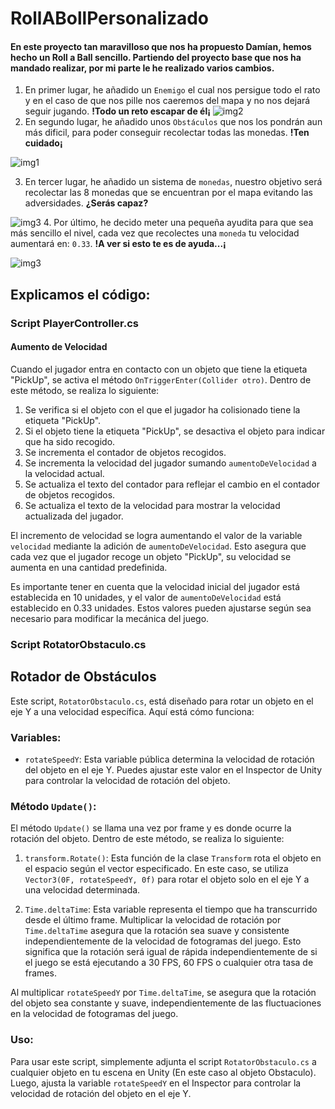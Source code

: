 # RollABollPersonalizado

#### En este proyecto tan maravilloso que nos ha propuesto Damían, hemos hecho un Roll a Ball sencillo. Partiendo del proyecto base que nos ha mandado realizar, por mi parte le he realizado varios cambios.

1. En primer lugar, he añadido un `Enemigo` el cual nos persigue todo el rato y en el caso de que nos pille nos caeremos del mapa y no nos dejará seguir jugando. <b>!Todo un reto escapar de él¡</b>
![img2](./Enemigo.png)
2. En segundo lugar, he añadido unos `Obstáculos` que nos los pondrán aun más dificil, para poder conseguir recolectar todas las monedas.  <b>!Ten cuidado¡</b>

![img1](./Obstaculos.png)

3. En tercer lugar, he añadido un sistema de `monedas`, nuestro objetivo será recolectar las 8 monedas que se encuentran por el mapa evitando las adversidades.  <b>¿Serás capaz?</b>

![img3](./monedas.png)
4. Por último, he decido meter una pequeña ayudita para que sea más sencillo el nivel, cada vez que recolectes una `moneda` tu velocidad aumentará en: `0.33`.  <b>!A ver si esto te es de ayuda...¡</b>

![img3](./velocidad.png)

## Explicamos el código:

### Script PlayerController.cs

#### Aumento de Velocidad

Cuando el jugador entra en contacto con un objeto que tiene la etiqueta "PickUp", se activa el método `OnTriggerEnter(Collider otro)`. Dentro de este método, se realiza lo siguiente:

1. Se verifica si el objeto con el que el jugador ha colisionado tiene la etiqueta "PickUp".
2. Si el objeto tiene la etiqueta "PickUp", se desactiva el objeto para indicar que ha sido recogido.
3. Se incrementa el contador de objetos recogidos.
4. Se incrementa la velocidad del jugador sumando `aumentoDeVelocidad` a la velocidad actual.
5. Se actualiza el texto del contador para reflejar el cambio en el contador de objetos recogidos.
6. Se actualiza el texto de la velocidad para mostrar la velocidad actualizada del jugador.

El incremento de velocidad se logra aumentando el valor de la variable `velocidad` mediante la adición de `aumentoDeVelocidad`. Esto asegura que cada vez que el jugador recoge un objeto "PickUp", su velocidad se aumenta en una cantidad predefinida.

Es importante tener en cuenta que la velocidad inicial del jugador está establecida en 10 unidades, y el valor de `aumentoDeVelocidad` está establecido en 0.33 unidades. Estos valores pueden ajustarse según sea necesario para modificar la mecánica del juego.


### Script RotatorObstaculo.cs

## Rotador de Obstáculos

Este script, `RotatorObstaculo.cs`, está diseñado para rotar un objeto en el eje Y a una velocidad específica. Aquí está cómo funciona:

### Variables:

- `rotateSpeedY`: Esta variable pública determina la velocidad de rotación del objeto en el eje Y. Puedes ajustar este valor en el Inspector de Unity para controlar la velocidad de rotación del objeto.

### Método `Update()`:

El método `Update()` se llama una vez por frame y es donde ocurre la rotación del objeto. Dentro de este método, se realiza lo siguiente:

1. `transform.Rotate()`: Esta función de la clase `Transform` rota el objeto en el espacio según el vector especificado. En este caso, se utiliza `Vector3(0F, rotateSpeedY, 0f)` para rotar el objeto solo en el eje Y a una velocidad determinada.
   
2. `Time.deltaTime`: Esta variable representa el tiempo que ha transcurrido desde el último frame. Multiplicar la velocidad de rotación por `Time.deltaTime` asegura que la rotación sea suave y consistente independientemente de la velocidad de fotogramas del juego. Esto significa que la rotación será igual de rápida independientemente de si el juego se está ejecutando a 30 FPS, 60 FPS o cualquier otra tasa de frames.

Al multiplicar `rotateSpeedY` por `Time.deltaTime`, se asegura que la rotación del objeto sea constante y suave, independientemente de las fluctuaciones en la velocidad de fotogramas del juego.

### Uso:

Para usar este script, simplemente adjunta el script `RotatorObstaculo.cs` a cualquier objeto en tu escena en Unity (En este caso al objeto Obstaculo). Luego, ajusta la variable `rotateSpeedY` en el Inspector para controlar la velocidad de rotación del objeto en el eje Y.







    
